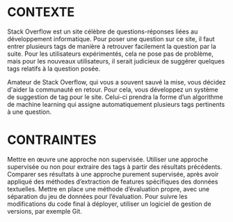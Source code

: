 # CONTEXTE

Stack Overflow est un site célèbre de questions-réponses liées au développement informatique. Pour poser une question sur ce site, il faut entrer plusieurs tags de manière à retrouver facilement la question par la suite. Pour les utilisateurs expérimentés, cela ne pose pas de problème, mais pour les nouveaux utilisateurs, il serait judicieux de suggérer quelques tags relatifs à la question posée.

Amateur de Stack Overflow, qui vous a souvent sauvé la mise, vous décidez d'aider la communauté en retour. Pour cela, vous développez un système de suggestion de tag pour le site. Celui-ci prendra la forme d’un algorithme de machine learning qui assigne automatiquement plusieurs tags pertinents à une question.

# CONTRAINTES

Mettre en œuvre une approche non supervisée.
Utiliser une approche supervisée ou non pour extraire des tags à partir des résultats précédents.
Comparer ses résultats à une approche purement supervisée, après avoir appliqué des méthodes d’extraction de features spécifiques des données textuelles.
Mettre en place une méthode d’évaluation propre, avec une séparation du jeu de données pour l’évaluation.
Pour suivre les modifications du code final à déployer, utiliser un logiciel de gestion de versions, par exemple Git.

